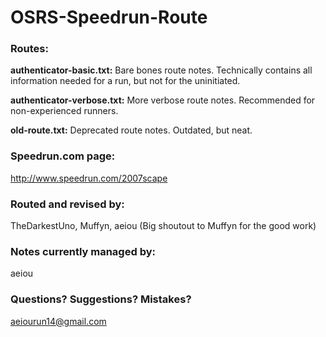 # OSRS-Speedrun-Route

### Routes:

**authenticator-basic.txt:** Bare bones route notes. Technically contains all information needed for a run, but not for the uninitiated.

**authenticator-verbose.txt:** More verbose route notes. Recommended for non-experienced runners.

 **old-route.txt:** Deprecated route notes. Outdated, but neat.


### Speedrun.com page:

http://www.speedrun.com/2007scape


### Routed and revised by:

TheDarkestUno, Muffyn, aeiou
(Big shoutout to Muffyn for the good work)

### Notes currently managed by:

aeiou


### Questions? Suggestions? Mistakes?

aeiourun14@gmail.com
